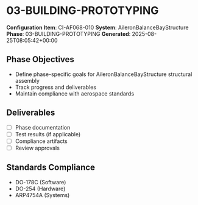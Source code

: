 # 03-BUILDING-PROTOTYPING

**Configuration Item**: CI-AF068-010
**System**: AileronBalanceBayStructure
**Phase**: 03-BUILDING-PROTOTYPING
**Generated**: 2025-08-25T08:05:42+00:00

## Phase Objectives
- Define phase-specific goals for AileronBalanceBayStructure structural assembly
- Track progress and deliverables
- Maintain compliance with aerospace standards

## Deliverables
- [ ] Phase documentation
- [ ] Test results (if applicable)
- [ ] Compliance artifacts
- [ ] Review approvals

## Standards Compliance
- DO-178C (Software)
- DO-254 (Hardware)
- ARP4754A (Systems)

